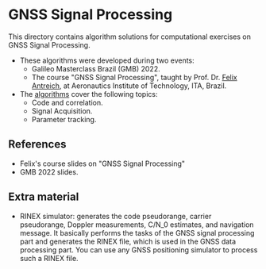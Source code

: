 # GNSS Signal Processing

This directory contains algorithm solutions for computational exercises on GNSS Signal Processing.
- These algorithms were developed during two events:
  - Galileo Masterclass Brazil (GMB) 2022.
  - The course "GNSS Signal Processing", taught by Prof. Dr. [Felix Antreich], at Aeronautics Institute of Technology, ITA, Brazil.
- The [algorithms] cover the following topics:
  - Code and correlation.
  - Signal Acquisition.
  - Parameter tracking.

## References

- Felix's course slides on "GNSS Signal Processing"
- GMB 2022 slides.

## Extra material

- RINEX simulator: generates the code pseudorange, carrier pseudorange, Doppler measurements, C/N_0 estimates, and navigation message. It basically performs the tasks of the GNSS signal processing part and generates the RINEX file, which is used in the GNSS data processing part. You can use any GNSS positioning simulator to process such a RINEX file.

[Felix Antreich]: https://ieeexplore.ieee.org/author/37394570200
[algorithms]: https://server.gage.upc.edu/TEACHING_MATERIAL/GMB2022/SOFTWARE/
